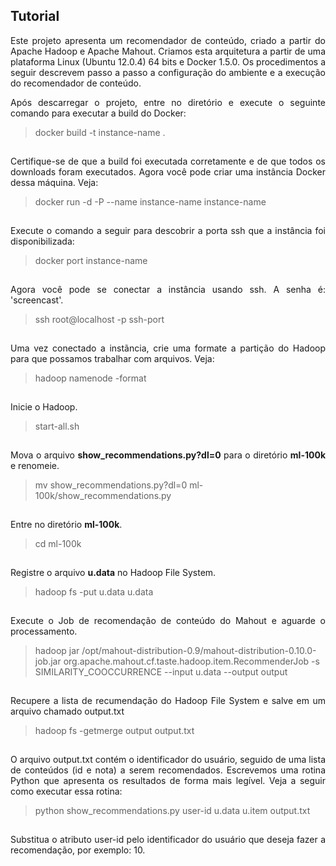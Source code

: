 <h2> Tutorial </h2>
<p align="justify">
Este projeto apresenta um recomendador de conteúdo, criado a partir do Apache Hadoop e Apache Mahout. Criamos esta arquitetura a partir de uma plataforma Linux (Ubuntu 12.0.4) 64 bits e Docker 1.5.0. Os  procedimentos a seguir descrevem passo a passo a configuração do ambiente e a execução do recomendador de conteúdo.
</p>
<p align="justify">
Após descarregar o projeto, entre no diretório e execute o seguinte comando para executar a build do Docker:
</p>

> docker build -t instance-name .

<p align="justify" style="padding-top: 15px;">
Certifique-se de que a build foi executada corretamente e de que todos os downloads foram executados. Agora você pode criar uma instância Docker dessa máquina. Veja:
</p>

> docker run -d -P --name instance-name instance-name

<p align="justify" style="padding-top: 15px;">
Execute o comando a seguir para descobrir a porta ssh que a instância foi disponibilizada:
</p>

> docker port instance-name

<p align="justify" style="padding-top: 15px;">
Agora você pode se conectar a instância usando ssh. A senha é: 'screencast'.
</p>

> ssh root@localhost -p ssh-port

<p align="justify" style="padding-top: 15px;">
Uma vez conectado a instãncia, crie uma formate a partição do Hadoop para que possamos trabalhar com arquivos. Veja:
</p>

> hadoop namenode -format

<p align="justify" style="padding-top: 15px;">
Inicie o Hadoop.
</p>

> start-all.sh

<p align="justify" style="padding-top: 15px;">
Mova o arquivo <b>show_recommendations.py?dl=0</b> para o diretório <b>ml-100k</b> e renomeie.
</p>

> mv show_recommendations.py?dl=0 ml-100k/show_recommendations.py

<p align="justify" style="padding-top: 15px;">
Entre no diretório <b>ml-100k</b>.
</p>

> cd ml-100k

<p align="justify" style="padding-top: 15px;">
Registre o arquivo <b>u.data</b> no Hadoop File System.
</p>

> hadoop fs -put u.data u.data

<p align="justify" style="padding-top: 15px;">
Execute o Job de recomendação de conteúdo do Mahout e aguarde o processamento.
</p>

> hadoop jar /opt/mahout-distribution-0.9/mahout-distribution-0.10.0-job.jar org.apache.mahout.cf.taste.hadoop.item.RecommenderJob -s SIMILARITY_COOCCURRENCE --input u.data --output output

<p align="justify" style="padding-top: 15px;">
Recupere a lista de recumendação do Hadoop File System e salve em um arquivo chamado output.txt
</p>

> hadoop fs -getmerge output output.txt

<p align="justify" style="padding-top: 15px;">
O arquivo output.txt contém o identificador do usuário, seguido de uma lista de conteúdos (id e nota) a serem recomendados. Escrevemos uma rotina Python que apresenta os resultados de forma mais legível. Veja a seguir como executar essa rotina:
</p>

> python show_recommendations.py user-id u.data u.item output.txt

<p align="justify" style="padding-top: 15px;">
Substitua o atributo user-id pelo identificador do usuário que deseja fazer a recomendação, por exemplo: 10.
</p>
